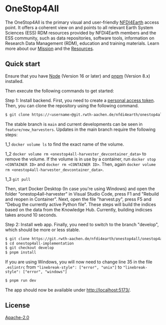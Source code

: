 # OneStop4All
The OneStop4All is the primary visual and user-friendly [NFDI4Earth](https://www.nfdi4earth.de/) access point. It offers a coherent view on and points to all relevant Earth System Sciences (ESS) RDM resources provided by NFDI4Earth members and the ESS community, such as data repositories, software tools, information on Research Data Management (RDM), education and training materials. Learn more about our [Mission](https://nfdi4earth.de/about-us) and the [Resources](https://nfdi4earth.de/2facilitate/onestop4all).

## Quick start

Ensure that you have [Node](https://nodejs.org/en/) (Version 16 or later) and [pnpm](https://pnpm.io/) (Version 8.x) installed.

Then execute the following commands to get started:

Step 1: Install backend. First, you need to create a [personal access token](https://docs.gitlab.com/ee/user/profile/personal_access_tokens.html#clone-repository-using-personal-access-token). Then, you can clone the repository using the following command.  
```bash
$ git clone https://<username>@git.rwth-aachen.de/nfdi4earth/onestop4all/onestop4all-harvester.git
```
The stable branch is `main` and current developments can be seen in `feature/new_harvesters`. Updates in the main branch require the following steps:

1_1 `docker volume ls` to find the exact name of the volume.

1_2 `docker volume rm <onestop4all-harvester_devcontainer_data>` to remove the volume. If the volume is in use by a container, run `docker stop <CONTAINER ID>` and `docker rm <CONTAINER ID>`. Then, again `docker volume rm <onestop4all-harvester_devcontainer_data>`.

1_3 `git pull`

Then, start Docker Desktop (In case you're using Windows) and open the folder "onestop4all-harvester" in Visual Studio Code, press F1 and "Rebuild and reopen in Container".
Next, open the file "harvest.py", press F5 and "Debug the currently active Python file". These steps will build the indices based on the data from the Knowledge Hub. Currently, building indicses takes around 10 seconds.

Step 2: Install web app. Finally, you need to switch to the branch "develop", which should be more or less stable. 
```bash
$ git clone https://git.rwth-aachen.de/nfdi4earth/onestop4all/onestop4all-implementation.git
$ cd onestop4all-implementation
$ git checkout develop
$ pnpm install
```
If you are using Windows, you will now need to change line 35 in the file `.eslintrc` from `"linebreak-style": ["error", "unix"]` to `"linebreak-style": ["error", "windows"]`
```bash
$ pnpm run dev
```

The app should now be available under [http://localhost:5173/](http://localhost:5173/).

## License

[Apache-2.0](https://www.apache.org/licenses/LICENSE-2.0)
